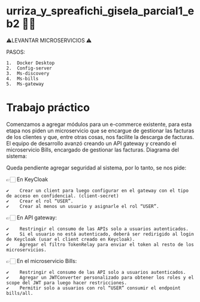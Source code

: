# urriza_y_spreafichi_gisela_parcial1_eb2 🚀👾

⚠️LEVANTAR MICROSERVICIOS ⚠️

PASOS:

    1.	Docker Desktop
    2.	Config-server
    3.	Ms-discovery
    4.	Ms-bills
    5.	Ms-gateway

# Trabajo práctico

Comenzamos a agregar módulos para un e-commerce existente, para esta etapa nos piden un microservicio que se encargue de gestionar las facturas de los clientes y que, entre otras cosas, nos facilite la descarga de facturas. El equipo de desarrollo avanzó creando un API gateway y creando el microservicio Bills, encargado de gestionar las facturas. 
Diagrama del sistema:
 
Queda pendiente agregar seguridad al sistema, por lo tanto, se nos pide:

👉🏻 En KeyCloak

    ✔️    Crear un client para luego configurar en el gateway con el tipo de acceso en confidencial. (client-secret)
    ✔️    Crear el rol “USER”.
    ✔️    Crear al menos un usuario y asignarle el rol “USER”.
    
👉🏻 En API gateway:

    ✔️    Restringir el consumo de las APIs solo a usuarios autenticados.
    ✔️    Si el usuario no está autenticado, deberá ser redirigido al login de Keycloak (usar el client creado en Keycloak).
    ✔️    Agregar el filtro TokenRelay para enviar el token al resto de los microservicios.
    
👉🏻 En el microservicio Bills:

    ✔️    Restringir el consumo de las API solo a usuarios autenticados.
    ✔️    Agregar un JWTConverter personalizado para obtener los roles y el scope del JWT para luego hacer restricciones.
    ✔️    Permitir solo a usuarios con rol “USER” consumir el endpoint bills/all.
    
